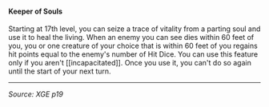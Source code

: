 #### Keeper of Souls

Starting at 17th level, you can seize a trace of vitality from a parting soul and use it to heal the living. When an enemy you can see dies within 60 feet of you, you or one creature of your choice that is within 60 feet of you regains hit points equal to the enemy's number of Hit Dice. You can use this feature only if you aren't [[incapacitated]]. Once you use it, you can't do so again until the start of your next turn.

---

*Source: XGE p19*
